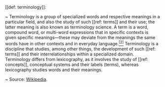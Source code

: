 [[def: terminology]]:

~ Terminology is a group of specialized words and respective meanings in a particular field, and also the study of such [[ref: terms]] and their use; the latter meaning is also known as terminology science. A term is a word, compound word, or multi-word expressions that in specific contexts is given specific meanings—these may deviate from the meanings the same words have in other contexts and in everyday language.[<sup>\[2\]</sup>](https://en.wikipedia.org/wiki/Terminology#cite_note-2) Terminology is a discipline that studies, among other things, the development of such [[ref: terms]] and their interrelationships within a specialized domain. Terminology differs from lexicography, as it involves the study of [[ref: concepts]], conceptual systems and their labels (terms), whereas lexicography studies words and their meanings.

~ Source: [Wikipedia](https://en.wikipedia.org/wiki/Terminology).

